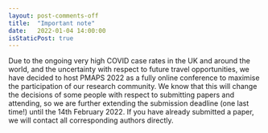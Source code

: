 ```yaml
---
layout: post-comments-off
title:  "Important note"
date:   2022-01-04 14:00:00
isStaticPost: true
---
```

Due to the ongoing very high COVID case rates in the UK and around the world, and the uncertainty with respect to future travel opportunities, we have decided to host PMAPS 2022 as a fully online conference to maximise the participation of our research community. We know that this will change the decisions of some people with respect to submitting papers and attending, so we are further extending the submission deadline (one last time!) until the 14th February 2022. If you have already submitted a paper, we will contact all corresponding authors directly.